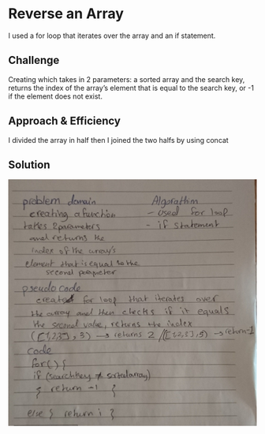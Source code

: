 # Reverse an Array
<!-- Short summary or background information -->
I used a for loop that iterates over the array and an if statement.

## Challenge
<!-- Description of the challenge -->
Creating which takes in 2 parameters: a sorted array and the search key, returns the index of the array’s element that is equal to the search key, or -1 if the element does not exist.

## Approach & Efficiency
<!-- What approach did you take? Why? What is the Big O space/time for this approach? -->
I divided the array in half then I joined the two halfs by using concat

## Solution
<!-- Embedded whiteboard image -->
![Whitboard](assets/whiteboardCC3.JPG)